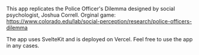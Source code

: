 This app replicates the Police Officer's Dilemma designed by social psychologist, Joshua Correll.
Orginal game: https://www.colorado.edu/lab/social-perception/research/police-officers-dilemma

The app uses SvelteKit and is deployed on Vercel. 
Feel free to use the app in any cases.
